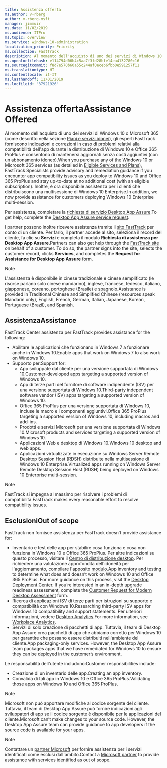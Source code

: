 ```yaml
---
title: Assistenza offerta
ms.author: v-rberg
author: v-rberg-msft
manager: jimmuir
ms.date: 11/02/2019
ms.audience: ITPro
ms.topic: overview
ms.service: windows-10-administration
localization_priority: Priority
ms.collection: FastTrack
description: Al momento dell'acquisto di uno dei servizi di Windows 10 o Microsoft 365, gli esperti FastTrack forniscono indicazioni e correzioni per la distribuzione di Windows 10 e Office 365 ProPlus e consentono di mantenersi aggiornati senza costi aggiuntivi (con un abbonamento idoneo).
ms.openlocfilehash: e114794d06b4c5aa7f3fd28bfe14ea4132780c16
ms.sourcegitcommit: f8d7e570b60a55c244af0eceb6fbb0e591257f11
ms.translationtype: HT
ms.contentlocale: it-IT
ms.lasthandoff: 11/01/2019
ms.locfileid: "37921926"
---
```

# <a name="assistance-offered"></a><span data-ttu-id="c50b0-103">Assistenza offerta</span><span class="sxs-lookup"><span data-stu-id="c50b0-103">Assistance Offered</span></span>  

<span data-ttu-id="c50b0-104">Al momento dell'acquisto di uno dei servizi di Windows 10 o Microsoft 365 (come descritto nella sezione [Piani e servizi idonei](M365-eligible-services-and-plans.md)), gli esperti FastTrack forniscono indicazioni e correzioni in caso di problemi relativi alla compatibilità dell'app durante la distribuzione di Windows 10 e Office 365 ProPlus e consentono di mantenersi aggiornati senza costi aggiuntivi (con un abbonamento idoneo).</span><span class="sxs-lookup"><span data-stu-id="c50b0-104">When you purchase any of the Windows 10 or Microsoft 365 services (as detailed in [Eligible Services and Plans](M365-eligible-services-and-plans.md)), FastTrack Specialists provide advisory and remediation guidance if you encounter app compatibility issues as you deploy to Windows 10 and Office 365 ProPlus and stay up-to-date at no additional cost (with an eligible subscription).</span></span> <span data-ttu-id="c50b0-105">Inoltre, è ora disponibile assistenza per i clienti che distribuiscono una multisessione di Windows 10 Enterprise.</span><span class="sxs-lookup"><span data-stu-id="c50b0-105">In addition, we now provide assistance for customers deploying Windows 10 Enterprise multi-session.</span></span>

<span data-ttu-id="c50b0-106">Per assistenza, completare la [richiesta di servizio Desktop App Assure](https://go.microsoft.com/fwlink/?linkid=2022721).</span><span class="sxs-lookup"><span data-stu-id="c50b0-106">To get help, complete the [Desktop App Assure service request](https://go.microsoft.com/fwlink/?linkid=2022721).</span></span>

<span data-ttu-id="c50b0-p102">I partner possono inoltre ricevere assistenza tramite il [sito FastTrack](https://go.microsoft.com/fwlink/?linkid=780698) per conto di un cliente. Per farlo, il partner accede al sito, seleziona il record del cliente, fa clic su **Servizi** e completa il modulo **Richiesta di assistenza per Desktop App Assure**.</span><span class="sxs-lookup"><span data-stu-id="c50b0-p102">Partners can also get help through the [FastTrack site](https://go.microsoft.com/fwlink/?linkid=780698) on behalf of a customer. To do so, the partner signs into the site, selects the customer record, clicks **Services**, and completes the **Request for Assistance for Desktop App Assure** form.</span></span>

> [!NOTE]
> <span data-ttu-id="c50b0-109">L'assistenza è disponibile in cinese tradizionale e cinese semplificato (le risorse parlano solo cinese mandarino), inglese, francese, tedesco, italiano, giapponese, coreano, portoghese (Brasile) e spagnolo.</span><span class="sxs-lookup"><span data-stu-id="c50b0-109">Assistance is provided in Traditional Chinese and Simplified Chinese (resources speak Mandarin only), English, French, German, Italian, Japanese, Korean, Portuguese (Brazil), and Spanish.</span></span> 

## <a name="assistance"></a><span data-ttu-id="c50b0-110">Assistenza</span><span class="sxs-lookup"><span data-stu-id="c50b0-110">Assistance</span></span>

<span data-ttu-id="c50b0-111">FastTrack Center assistenza per:</span><span class="sxs-lookup"><span data-stu-id="c50b0-111">FastTrack provides assistance for the following:</span></span>
- <span data-ttu-id="c50b0-112">Abilitare le applicazioni che funzionano in Windows 7 a funzionare anche in Windows 10.</span><span class="sxs-lookup"><span data-stu-id="c50b0-112">Enable apps that work on Windows 7 to also work on Windows 10.</span></span>
- <span data-ttu-id="c50b0-113">Supporto per:</span><span class="sxs-lookup"><span data-stu-id="c50b0-113">Support for:</span></span>
    - <span data-ttu-id="c50b0-114">App sviluppate dal cliente per una versione supportata di Windows 10.</span><span class="sxs-lookup"><span data-stu-id="c50b0-114">Customer-developed apps targeting a supported version of Windows 10.</span></span>
    - <span data-ttu-id="c50b0-115">App di terze parti del fornitore di software indipendente (ISV) per una versione supportata di Windows 10.</span><span class="sxs-lookup"><span data-stu-id="c50b0-115">Third-party independent software vendor (ISV) apps targeting a supported version of Windows 10.</span></span>
    - <span data-ttu-id="c50b0-116">Office 365 ProPlus per una versione supportata di Windows 10, incluse le macro e i componenti aggiuntivi.</span><span class="sxs-lookup"><span data-stu-id="c50b0-116">Office 365 ProPlus targeting a supported version of Windows 10, including macros and add-ins.</span></span>
    - <span data-ttu-id="c50b0-117">Prodotti e servizi Microsoft per una versione supportata di Windows 10.</span><span class="sxs-lookup"><span data-stu-id="c50b0-117">Microsoft products and services targeting a supported version of Windows 10.</span></span>
    - <span data-ttu-id="c50b0-118">Applicazioni Web e desktop di Windows 10.</span><span class="sxs-lookup"><span data-stu-id="c50b0-118">Windows 10 desktop and web apps.</span></span>
    - <span data-ttu-id="c50b0-119">Applicazioni virtualizzate in esecuzione su Windows Server Remote Desktop Session Host (RDSH) distribuite nella multisessione di Windows 10 Enterprise.</span><span class="sxs-lookup"><span data-stu-id="c50b0-119">Virtualized apps running on Windows Server Remote Desktop Session Host (RDSH) being deployed on Windows 10 Enterprise multi-session.</span></span>

> [!NOTE]
> <span data-ttu-id="c50b0-120">FastTrack si impegna al massimo per risolvere i problemi di compatibilità.</span><span class="sxs-lookup"><span data-stu-id="c50b0-120">FastTrack makes every reasonable effort to resolve compatibility issues.</span></span> 

## <a name="out-of-scope"></a><span data-ttu-id="c50b0-121">Esclusioni</span><span class="sxs-lookup"><span data-stu-id="c50b0-121">Out of scope</span></span>

<span data-ttu-id="c50b0-122">FastTrack non fornisce assistenza per:</span><span class="sxs-lookup"><span data-stu-id="c50b0-122">FastTrack doesn’t provide assistance for:</span></span>
- <span data-ttu-id="c50b0-p103">Inventario e test delle app per stabilire cosa funziona e cosa non funziona in Windows 10 e Office 365 ProPlus. Per altre indicazioni su questo processo, visitare il [Centro di distribuzione desktop](https://go.microsoft.com/fwlink/?linkid=2080140). Per richiedere una valutazione approfondita dell'idoneità per l'aggiornamento, compilare l'apposito [modulo](https://go.microsoft.com/fwlink/?linkid=2053818).</span><span class="sxs-lookup"><span data-stu-id="c50b0-p103">App inventory and testing to determine what does and doesn’t work on Windows 10 and Office 365 ProPlus. For more guidance on this process, visit the [Desktop Deployment Center](https://go.microsoft.com/fwlink/?linkid=2080140). If you’re interested in an in-depth upgrade readiness assessment, complete the [Customer Request for Modern Desktop Assessment](https://go.microsoft.com/fwlink/?linkid=2053818) form.</span></span>
- <span data-ttu-id="c50b0-126">Ricerca di applicazioni ISV di terze parti per istruzioni su supporto e compatibilità con Windows 10.</span><span class="sxs-lookup"><span data-stu-id="c50b0-126">Researching third-party ISV apps for Windows 10 compatibility and support statements.</span></span> <span data-ttu-id="c50b0-127">Per ulteriori informazioni, vedere [Desktop Analytics](https://docs.microsoft.com/it-IT/sccm/desktop-analytics/overview).</span><span class="sxs-lookup"><span data-stu-id="c50b0-127">For more information, see [Workplace Analytics](https://docs.microsoft.com/it-IT/sccm/desktop-analytics/overview).</span></span>
- <span data-ttu-id="c50b0-p105">Servizi di solo creazione di pacchetti di app. Tuttavia, il team di Desktop App Assure crea pacchetti di app che abbiamo corretto per Windows 10 per garantire che possano essere distribuiti nell'ambiente del cliente.</span><span class="sxs-lookup"><span data-stu-id="c50b0-p105">App packaging-only services. However, the Desktop App Assure team packages apps that we have remediated for Windows 10 to ensure they can be deployed in the customer’s environment.</span></span>

<span data-ttu-id="c50b0-130">Le responsabilità dell'utente includono:</span><span class="sxs-lookup"><span data-stu-id="c50b0-130">Customer responsibilities include:</span></span>
- <span data-ttu-id="c50b0-131">Creazione di un inventario delle app.</span><span class="sxs-lookup"><span data-stu-id="c50b0-131">Creating an app inventory.</span></span>
- <span data-ttu-id="c50b0-132">Convalida di tali app in Windows 10 e Office 365 ProPlus.</span><span class="sxs-lookup"><span data-stu-id="c50b0-132">Validating those apps on Windows 10 and Office 365 ProPlus.</span></span>

> [!NOTE]
> <span data-ttu-id="c50b0-p106">Microsoft non può apportare modifiche al codice sorgente del cliente. Tuttavia, il team di Desktop App Assure può fornire indicazioni agli sviluppatori di app se il codice sorgente è disponibile per le applicazioni del cliente.</span><span class="sxs-lookup"><span data-stu-id="c50b0-p106">Microsoft can’t make changes to your source code. However, the Desktop App Assure team can provide guidance to app developers if the source code is available for your apps.</span></span>

> [!NOTE]
> <span data-ttu-id="c50b0-135">Contattare un [partner Microsoft](https://go.microsoft.com/fwlink/?linkid=2080150) per fornire assistenza per i servizi identificati come esclusi dall'ambito.</span><span class="sxs-lookup"><span data-stu-id="c50b0-135">Contact a [Microsoft partner](https://go.microsoft.com/fwlink/?linkid=2080150) to provide assistance with services identified as out of scope.</span></span>
